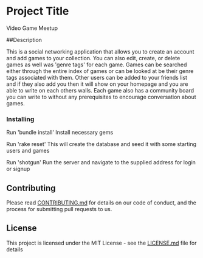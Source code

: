 # Project Title

Video Game Meetup

##Description

This is a social networking application that allows you to create an account and add games to your collection.  You can also edit, create, or delete games as well was 'genre tags' for each game.  Games can be searched either through the entire index of games or can be looked at be their genre tags associated with them.  Other users can be added to your friends list and if they also add you then it will show on your homepage and you are able to write on each others walls.  Each game also has a community board you can write to without any prerequisites to encourage conversation about games.

### Installing

Run 'bundle install'
  Install necessary gems

Run 'rake reset'
  This will create the database and seed it with some starting users and games

Run 'shotgun'
  Run the server and navigate to the supplied address for login or signup

## Contributing

Please read [CONTRIBUTING.md](CONTRIBUTING.md) for details on our code of conduct, and the process for submitting pull requests to us.

## License

This project is licensed under the MIT License - see the [LICENSE.md](LICENSE.md) file for details
